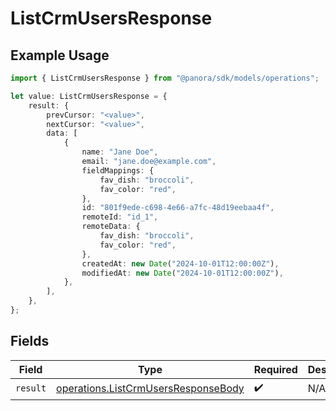 # ListCrmUsersResponse

## Example Usage

```typescript
import { ListCrmUsersResponse } from "@panora/sdk/models/operations";

let value: ListCrmUsersResponse = {
    result: {
        prevCursor: "<value>",
        nextCursor: "<value>",
        data: [
            {
                name: "Jane Doe",
                email: "jane.doe@example.com",
                fieldMappings: {
                    fav_dish: "broccoli",
                    fav_color: "red",
                },
                id: "801f9ede-c698-4e66-a7fc-48d19eebaa4f",
                remoteId: "id_1",
                remoteData: {
                    fav_dish: "broccoli",
                    fav_color: "red",
                },
                createdAt: new Date("2024-10-01T12:00:00Z"),
                modifiedAt: new Date("2024-10-01T12:00:00Z"),
            },
        ],
    },
};
```

## Fields

| Field                                                                                      | Type                                                                                       | Required                                                                                   | Description                                                                                |
| ------------------------------------------------------------------------------------------ | ------------------------------------------------------------------------------------------ | ------------------------------------------------------------------------------------------ | ------------------------------------------------------------------------------------------ |
| `result`                                                                                   | [operations.ListCrmUsersResponseBody](../../models/operations/listcrmusersresponsebody.md) | :heavy_check_mark:                                                                         | N/A                                                                                        |